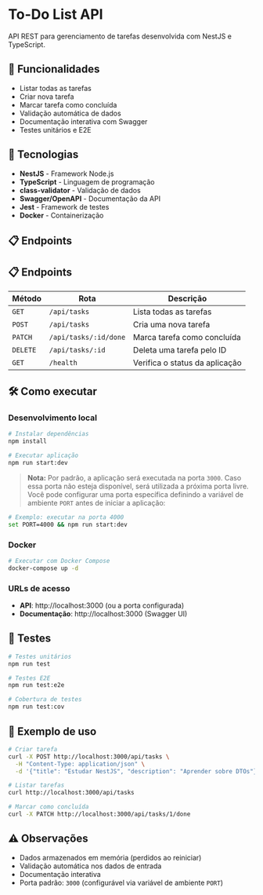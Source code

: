 # To-Do List API

API REST para gerenciamento de tarefas desenvolvida com NestJS e TypeScript.

## 🚀 Funcionalidades

- Listar todas as tarefas
- Criar nova tarefa
- Marcar tarefa como concluída
- Validação automática de dados
- Documentação interativa com Swagger
- Testes unitários e E2E

## 🔧 Tecnologias

- **NestJS** - Framework Node.js
- **TypeScript** - Linguagem de programação
- **class-validator** - Validação de dados
- **Swagger/OpenAPI** - Documentação da API
- **Jest** - Framework de testes
- **Docker** - Containerização

## 📋 Endpoints

## 📋 Endpoints

| Método  | Rota                | Descrição                     |
|---------|---------------------|-------------------------------|
| `GET`   | `/api/tasks`        | Lista todas as tarefas        |
| `POST`  | `/api/tasks`        | Cria uma nova tarefa          |
| `PATCH` | `/api/tasks/:id/done` | Marca tarefa como concluída   |
| `DELETE`| `/api/tasks/:id`    | Deleta uma tarefa pelo ID      |
| `GET`   | `/health`           | Verifica o status da aplicação |

## 🛠️ Como executar

### Desenvolvimento local

```bash
# Instalar dependências
npm install

# Executar aplicação
npm run start:dev
```

> **Nota:** Por padrão, a aplicação será executada na porta `3000`. Caso essa porta não esteja disponível, será utilizada a próxima porta livre. Você pode configurar uma porta específica definindo a variável de ambiente `PORT` antes de iniciar a aplicação:

```bash
# Exemplo: executar na porta 4000
set PORT=4000 && npm run start:dev
```

### Docker

```bash
# Executar com Docker Compose
docker-compose up -d
```

### URLs de acesso

- **API**: http://localhost:3000 (ou a porta configurada)
- **Documentação**: http://localhost:3000 (Swagger UI)

## 🧪 Testes

```bash
# Testes unitários
npm run test

# Testes E2E
npm run test:e2e

# Cobertura de testes
npm run test:cov
```

## 📝 Exemplo de uso

```bash
# Criar tarefa
curl -X POST http://localhost:3000/api/tasks \
  -H "Content-Type: application/json" \
  -d '{"title": "Estudar NestJS", "description": "Aprender sobre DTOs"}'

# Listar tarefas
curl http://localhost:3000/api/tasks

# Marcar como concluída
curl -X PATCH http://localhost:3000/api/tasks/1/done
```

## ⚠️ Observações

- Dados armazenados em memória (perdidos ao reiniciar)
- Validação automática nos dados de entrada
- Documentação interativa
- Porta padrão: `3000` (configurável via variável de ambiente `PORT`)
